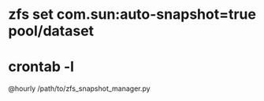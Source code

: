 # zfs set com.sun:auto-snapshot=true pool/dataset
# crontab -l
@hourly /path/to/zfs_snapshot_manager.py
